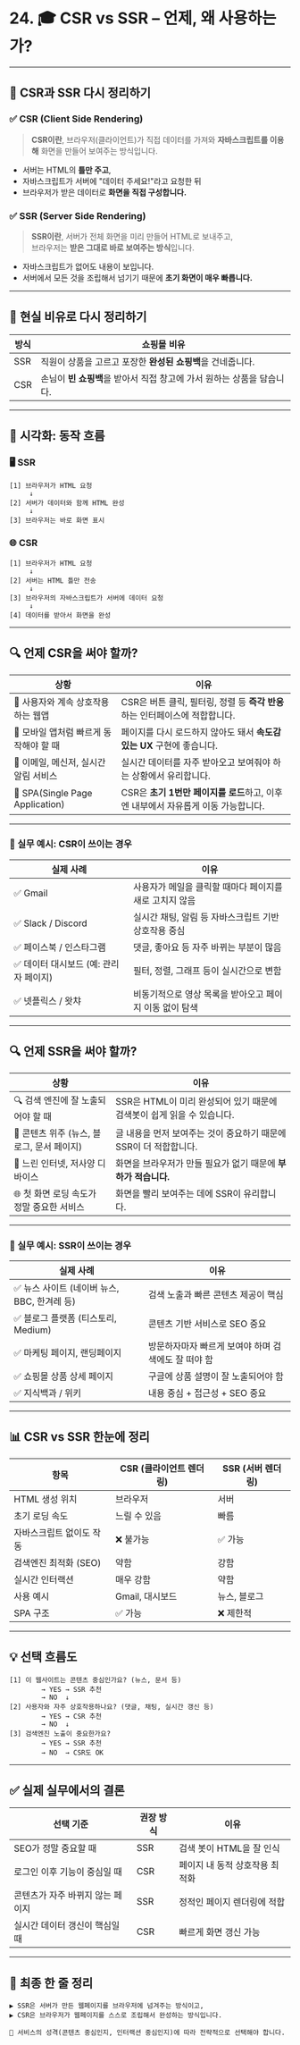 # 24. 🎓 CSR vs SSR – 언제, 왜 사용하는가?  

---

## 🧠 CSR과 SSR 다시 정리하기

### ✅ CSR (Client Side Rendering)

> **CSR이란**, 브라우저(클라이언트)가 직접 데이터를 가져와 **자바스크립트를 이용해** 화면을 만들어 보여주는 방식입니다.

- 서버는 HTML의 **틀만 주고**,  
- 자바스크립트가 서버에 "데이터 주세요!"라고 요청한 뒤  
- 브라우저가 받은 데이터로 **화면을 직접 구성합니다.**

### ✅ SSR (Server Side Rendering)

> **SSR이란**, 서버가 전체 화면을 미리 만들어 HTML로 보내주고,  
> 브라우저는 **받은 그대로 바로 보여주는 방식**입니다.

- 자바스크립트가 없어도 내용이 보입니다.  
- 서버에서 모든 것을 조립해서 넘기기 때문에 **초기 화면이 매우 빠릅니다.**

---

## 💬 현실 비유로 다시 정리하기

| 방식 | 쇼핑몰 비유 |
|------|-------------|
| SSR | 직원이 상품을 고르고 포장한 **완성된 쇼핑백**을 건네줍니다. |
| CSR | 손님이 **빈 쇼핑백**을 받아서 직접 창고에 가서 원하는 상품을 담습니다. |

---

## 🔁 시각화: 동작 흐름

### 🖥 SSR

```
[1] 브라우저가 HTML 요청
     ↓
[2] 서버가 데이터와 함께 HTML 완성
     ↓
[3] 브라우저는 바로 화면 표시
```

### 🌐 CSR

```
[1] 브라우저가 HTML 요청
     ↓
[2] 서버는 HTML 틀만 전송
     ↓
[3] 브라우저의 자바스크립트가 서버에 데이터 요청
     ↓
[4] 데이터를 받아서 화면을 완성
```

---

## 🔍 언제 CSR을 써야 할까?

| 상황 | 이유 |
|------|------|
| 💬 사용자와 계속 상호작용하는 웹앱 | CSR은 버튼 클릭, 필터링, 정렬 등 **즉각 반응**하는 인터페이스에 적합합니다. |
| 📱 모바일 앱처럼 빠르게 동작해야 할 때 | 페이지를 다시 로드하지 않아도 돼서 **속도감 있는 UX** 구현에 좋습니다. |
| 📨 이메일, 메신저, 실시간 알림 서비스 | 실시간 데이터를 자주 받아오고 보여줘야 하는 상황에서 유리합니다. |
| 🧩 SPA(Single Page Application) | CSR은 **초기 1번만 페이지를 로드**하고, 이후엔 내부에서 자유롭게 이동 가능합니다. |

---

### 💼 실무 예시: CSR이 쓰이는 경우

| 실제 사례 | 이유 |
|-----------|------|
| ✅ Gmail | 사용자가 메일을 클릭할 때마다 페이지를 새로 고치지 않음 |
| ✅ Slack / Discord | 실시간 채팅, 알림 등 자바스크립트 기반 상호작용 중심 |
| ✅ 페이스북 / 인스타그램 | 댓글, 좋아요 등 자주 바뀌는 부분이 많음 |
| ✅ 데이터 대시보드 (예: 관리자 페이지) | 필터, 정렬, 그래프 등이 실시간으로 변함 |
| ✅ 넷플릭스 / 왓챠 | 비동기적으로 영상 목록을 받아오고 페이지 이동 없이 탐색 |

---

## 🔍 언제 SSR을 써야 할까?

| 상황 | 이유 |
|------|------|
| 🔍 검색 엔진에 잘 노출되어야 할 때 | SSR은 HTML이 미리 완성되어 있기 때문에 검색봇이 쉽게 읽을 수 있습니다. |
| 📑 콘텐츠 위주 (뉴스, 블로그, 문서 페이지) | 글 내용을 먼저 보여주는 것이 중요하기 때문에 SSR이 더 적합합니다. |
| 🐢 느린 인터넷, 저사양 디바이스 | 화면을 브라우저가 만들 필요가 없기 때문에 **부하가 적습니다.**
| 🌐 첫 화면 로딩 속도가 정말 중요한 서비스 | 화면을 빨리 보여주는 데에 SSR이 유리합니다. |

---

### 💼 실무 예시: SSR이 쓰이는 경우

| 실제 사례 | 이유 |
|-----------|------|
| ✅ 뉴스 사이트 (네이버 뉴스, BBC, 한겨레 등) | 검색 노출과 빠른 콘텐츠 제공이 핵심 |
| ✅ 블로그 플랫폼 (티스토리, Medium) | 콘텐츠 기반 서비스로 SEO 중요 |
| ✅ 마케팅 페이지, 랜딩페이지 | 방문하자마자 빠르게 보여야 하며 검색에도 잘 떠야 함 |
| ✅ 쇼핑몰 상품 상세 페이지 | 구글에 상품 설명이 잘 노출되어야 함 |
| ✅ 지식백과 / 위키 | 내용 중심 + 접근성 + SEO 중요

---

## 📊 CSR vs SSR 한눈에 정리

| 항목 | CSR (클라이언트 렌더링) | SSR (서버 렌더링) |
|------|--------------------------|--------------------|
| HTML 생성 위치 | 브라우저 | 서버 |
| 초기 로딩 속도 | 느릴 수 있음 | 빠름 |
| 자바스크립트 없이도 작동 | ❌ 불가능 | ✅ 가능 |
| 검색엔진 최적화 (SEO) | 약함 | 강함 |
| 실시간 인터랙션 | 매우 강함 | 약함 |
| 사용 예시 | Gmail, 대시보드 | 뉴스, 블로그 |
| SPA 구조 | ✅ 가능 | ❌ 제한적 |

---

## 💡 선택 흐름도

```
[1] 이 웹사이트는 콘텐츠 중심인가요? (뉴스, 문서 등)
        → YES → SSR 추천
        → NO  ↓
[2] 사용자와 자주 상호작용하나요? (댓글, 채팅, 실시간 갱신 등)
        → YES → CSR 추천
        → NO  ↓
[3] 검색엔진 노출이 중요한가요?
        → YES → SSR 추천
        → NO  → CSR도 OK
```

---

## ✅ 실제 실무에서의 결론

| 선택 기준 | 권장 방식 | 이유 |
|------------|----------|------|
| SEO가 정말 중요할 때 | SSR | 검색 봇이 HTML을 잘 인식 |
| 로그인 이후 기능이 중심일 때 | CSR | 페이지 내 동적 상호작용 최적화 |
| 콘텐츠가 자주 바뀌지 않는 페이지 | SSR | 정적인 페이지 렌더링에 적합 |
| 실시간 데이터 갱신이 핵심일 때 | CSR | 빠르게 화면 갱신 가능 |

---

## 💭 최종 한 줄 정리

```
▶ SSR은 서버가 만든 웹페이지를 브라우저에 넘겨주는 방식이고,  
▶ CSR은 브라우저가 웹페이지를 스스로 조립해서 완성하는 방식입니다.

🚦 서비스의 성격(콘텐츠 중심인지, 인터랙션 중심인지)에 따라 전략적으로 선택해야 합니다.
```